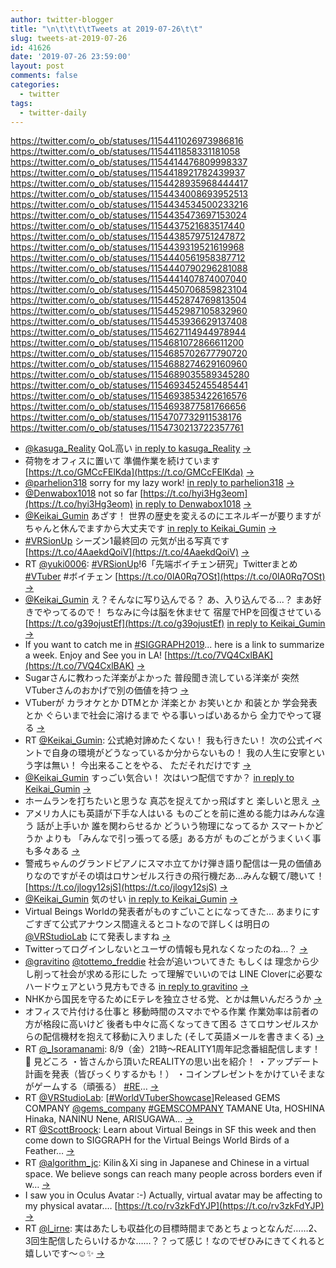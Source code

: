 ```yaml
---
author: twitter-blogger
title: "\n\t\t\t\tTweets at 2019-07-26\t\t"
slug: tweets-at-2019-07-26
id: 41626
date: '2019-07-26 23:59:00'
layout: post
comments: false
categories:
  - twitter
tags:
  - twitter-daily
---
```


https://twitter.com/o_ob/statuses/1154411026973986816 https://twitter.com/o_ob/statuses/1154411858331181058 https://twitter.com/o_ob/statuses/1154414476809998337 https://twitter.com/o_ob/statuses/1154418921782439937 https://twitter.com/o_ob/statuses/1154428935968444417 https://twitter.com/o_ob/statuses/1154434008693952513 https://twitter.com/o_ob/statuses/1154434534500233216 https://twitter.com/o_ob/statuses/1154435473697153024 https://twitter.com/o_ob/statuses/1154437521683517440 https://twitter.com/o_ob/statuses/1154438579751247872 https://twitter.com/o_ob/statuses/1154439319521619968 https://twitter.com/o_ob/statuses/1154440561958387712 https://twitter.com/o_ob/statuses/1154440790296281088 https://twitter.com/o_ob/statuses/1154441407874007040 https://twitter.com/o_ob/statuses/1154450706859823104 https://twitter.com/o_ob/statuses/1154452874769813504 https://twitter.com/o_ob/statuses/1154452987105832960 https://twitter.com/o_ob/statuses/1154453936629137408 https://twitter.com/o_ob/statuses/1154627114944978944 https://twitter.com/o_ob/statuses/1154681072866611200 https://twitter.com/o_ob/statuses/1154685702677790720 https://twitter.com/o_ob/statuses/1154688274629160960 https://twitter.com/o_ob/statuses/1154689035589345280 https://twitter.com/o_ob/statuses/1154693452455485441 https://twitter.com/o_ob/statuses/1154693853422616576 https://twitter.com/o_ob/statuses/1154693877581766656 https://twitter.com/o_ob/statuses/1154707732911538176 https://twitter.com/o_ob/statuses/1154730213722357761  

*   [@kasuga_Reality](https://twitter.com/kasuga_Reality) QoL高い [in reply to kasuga_Reality](https://twitter.com/kasuga_Reality/statuses/1154400439619612677) [->](https://twitter.com/o_ob/statuses/1154411026973986816)
*   荷物をオフィスに置いて 準備作業を続けています [https://t.co/GMCcFElKda](https://t.co/GMCcFElKda) [->](https://twitter.com/o_ob/statuses/1154411858331181058)
*   [@parhelion318](https://twitter.com/parhelion318) sorry for my lazy work! [in reply to parhelion318](https://twitter.com/parhelion318/statuses/1154412430119673856) [->](https://twitter.com/o_ob/statuses/1154414476809998337)
*   [@Denwabox1018](https://twitter.com/Denwabox1018) not so far [https://t.co/hyi3Hg3eom](https://t.co/hyi3Hg3eom) [in reply to Denwabox1018](https://twitter.com/Denwabox1018/statuses/1154412431289901056) [->](https://twitter.com/o_ob/statuses/1154418921782439937)
*   [@Keikai_Gumin](https://twitter.com/Keikai_Gumin) あざす！ 世界の歴史を変えるのにエネルギーが要りますが ちゃんと休んでますから大丈夫です [in reply to Keikai_Gumin](https://twitter.com/Keikai_Gumin/statuses/1154423688583716864) [->](https://twitter.com/o_ob/statuses/1154428935968444417)
*   [#VRSionUp](https://twitter.com/search?q=%23VRSionUp&src=hash) シーズン1最終回の 元気が出る写真です [https://t.co/4AaekdQoiV](https://t.co/4AaekdQoiV) [->](https://twitter.com/o_ob/statuses/1154434008693952513)
*   RT [@yuki0006](https://twitter.com/yuki0006): [#VRSionUp](https://twitter.com/search?q=%23VRSionUp&src=hash)!6「先端ボイチェン研究」Twitterまとめ [#VTuber](https://twitter.com/search?q=%23VTuber&src=hash) #ボイチェン [https://t.co/0lA0Rq7OSt](https://t.co/0lA0Rq7OSt) [->](https://twitter.com/o_ob/statuses/1154434534500233216)
*   [@Keikai_Gumin](https://twitter.com/Keikai_Gumin) え？そんなに写り込んでる？ あ、入り込んでる...？ まあ好きでやってるので！ ちなみに今は脳を休ませて 宿屋でHPを回復させている [https://t.co/g39ojustEf](https://t.co/g39ojustEf) [in reply to Keikai_Gumin](https://twitter.com/Keikai_Gumin/statuses/1154429590456041473) [->](https://twitter.com/o_ob/statuses/1154435473697153024)
*   If you want to catch me in [#SIGGRAPH2019](https://twitter.com/search?q=%23SIGGRAPH2019&src=hash)... here is a link to summarize a week. Enjoy and See you in LA! [https://t.co/7VQ4CxlBAK](https://t.co/7VQ4CxlBAK) [->](https://twitter.com/o_ob/statuses/1154437521683517440)
*   Sugarさんに教わった洋楽がよかった 普段聞き流している洋楽が 突然VTuberさんのおかげで別の価値を持つ [->](https://twitter.com/o_ob/statuses/1154438579751247872)
*   VTuberが カラオケとか DTMとか 洋楽とか お笑いとか 和装とか 学会発表とか ぐらいまで社会に溶けるまで やる事いっぱいあるから 全力でやって寝る [->](https://twitter.com/o_ob/statuses/1154439319521619968)
*   RT [@Keikai_Gumin](https://twitter.com/Keikai_Gumin): 公式絶対諦めたくない！ 我も行きたい！ 次の公式イベントで自身の環境がどうなっているか分からないもの！ 我の人生に安寧という字は無い！ 今出来ることをやる、 ただそれだけです [->](https://twitter.com/o_ob/statuses/1154440561958387712)
*   [@Keikai_Gumin](https://twitter.com/Keikai_Gumin) すっごい気合い！ 次はいつ配信ですか？ [in reply to Keikai_Gumin](https://twitter.com/Keikai_Gumin/statuses/1154402586188906496) [->](https://twitter.com/o_ob/statuses/1154440790296281088)
*   ホームランを打ちたいと思うな 真芯を捉えてかっ飛ばすと 楽しいと思え [->](https://twitter.com/o_ob/statuses/1154441407874007040)
*   アメリカ人にも英語が下手な人はいる ものごとを前に進める能力はみんな違う 話が上手いか 誰を関わらせるか どういう物理になってるか スマートかどうか よりも 「みんなで引っ張ってる感」ある方が ものごとがうまくいく事も多々ある [->](https://twitter.com/o_ob/statuses/1154450706859823104)
*   警戒ちゃんのグランドピアノにスマホ立てかけ弾き語り配信は一見の価値ありなのですがその頃はロサンゼルス行きの飛行機だあ...みんな観て/聴いて！ [https://t.co/jlogy12sjS](https://t.co/jlogy12sjS) [->](https://twitter.com/o_ob/statuses/1154452874769813504)
*   [@Keikai_Gumin](https://twitter.com/Keikai_Gumin) 気のせい [in reply to Keikai_Gumin](https://twitter.com/Keikai_Gumin/statuses/1154451755788144641) [->](https://twitter.com/o_ob/statuses/1154452987105832960)
*   Virtual Beings Worldの発表者がものすごいことになってきた... あまりにすごすぎて公式アナウンス間違えるとコトなので詳しくは明日の [@VRStudioLab](https://twitter.com/VRStudioLab) にて発表しますね [->](https://twitter.com/o_ob/statuses/1154453936629137408)
*   Twitterってログインしないとユーザの情報も見れなくなったのね…？ [->](https://twitter.com/o_ob/statuses/1154627114944978944)
*   [@gravitino](https://twitter.com/gravitino) [@tottemo_freddie](https://twitter.com/tottemo_freddie) 社会が追いついてきた もしくは 理念から少し削って社会が求める形にした って理解でいいのでは LINE Cloverに必要なハードウェアという見方もできる [in reply to gravitino](https://twitter.com/gravitino/statuses/1154640618448048128) [->](https://twitter.com/o_ob/statuses/1154681072866611200)
*   NHKから国民を守るためにEテレを独立させる党、とかは無いんだろうか [->](https://twitter.com/o_ob/statuses/1154685702677790720)
*   オフィスで片付ける仕事と 移動時間のスマホでやる作業 作業効率は前者の方が格段に高いけど 後者も中々に高くなってきて困る さてロサンゼルスからの配信機材を抱えて移動に入りました (そして英語メールを書きまくる) [->](https://twitter.com/o_ob/statuses/1154688274629160960)
*   RT [@_Isoramanami](https://twitter.com/_Isoramanami): 8/9（金）21時～REALITY1周年記念番組配信します！🎉 見どころ ・皆さんから頂いたREALITYの思い出を紹介！ ・アップデート計画を発表（皆びっくりするかも！） ・コインプレゼントをかけていそまながゲームする（頑張る） [#RE](https://twitter.com/search?q=%23RE&src=hash)… [->](https://twitter.com/o_ob/statuses/1154689035589345280)
*   RT [@VRStudioLab](https://twitter.com/VRStudioLab): [[#WorldVTuberShowcase](https://twitter.com/search?q=%23WorldVTuberShowcase&src=hash)]Released GEMS COMPANY [@gems_company](https://twitter.com/gems_company) [#GEMSCOMPANY](https://twitter.com/search?q=%23GEMSCOMPANY&src=hash) TAMANE Uta, HOSHINA Hinaka, NANINU Nene, ARISUGAWA… [->](https://twitter.com/o_ob/statuses/1154693452455485441)
*   RT [@ScottBroock](https://twitter.com/ScottBroock): Learn about Virtual Beings in SF this week and then come down to SIGGRAPH for the Virtual Beings World Birds of a Feather… [->](https://twitter.com/o_ob/statuses/1154693853422616576)
*   RT [@algorithm_jc](https://twitter.com/algorithm_jc): Kilin＆Xi sing in Japanese and Chinese in a virtual space. We believe songs can reach many people across borders even if w… [->](https://twitter.com/o_ob/statuses/1154693877581766656)
*   I saw you in Oculus Avatar :-) Actually, virtual avatar may be affecting to my physical avatar.… [https://t.co/rv3zkFdYJP](https://t.co/rv3zkFdYJP) [->](https://twitter.com/o_ob/statuses/1154707732911538176)
*   RT [@l_irne](https://twitter.com/l_irne): 実はあたしも収益化の目標時間まであとちょっとなんだ……2、3回生配信したらいけるかな……？？って感じ！なのでぜひみにきてくれると嬉しいです〜☺️✨ [->](https://twitter.com/o_ob/statuses/1154730213722357761)